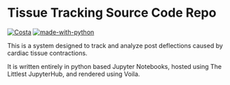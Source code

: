 # Tissue Tracking Source Code Repo

[![Costa](https://img.shields.io/website-up-down-green-red/https/jack.engineering.svg?style=for-the-badge&logo=jupyter)](http://costa.jack.engineering/) [![made-with-python](https://img.shields.io/badge/Made%20with-Python-1f425f.svg?style=for-the-badge&logo=python)](https://www.python.org/)

This is a system designed to track and analyze post deflections caused by cardiac tissue contractions. 

It is written entirely in python based Jupyter Notebooks, hosted using The Littlest JupyterHub, and rendered using Voila. 
